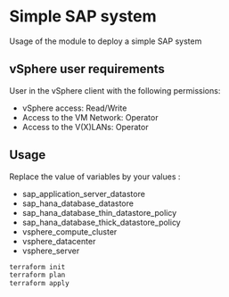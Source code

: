 # Simple SAP system

Usage of the module to deploy a simple SAP system

## vSphere user requirements

User in the vSphere client with the following permissions:
- vSphere access: Read/Write
- Access to the VM Network: Operator
- Access to the V(X)LANs: Operator

## Usage
Replace the value of variables by your values :
- sap_application_server_datastore
- sap_hana_database_datastore
- sap_hana_database_thin_datastore_policy
- sap_hana_database_thick_datastore_policy
- vsphere_compute_cluster
- vsphere_datacenter
- vsphere_server

```bash
terraform init
terraform plan
terraform apply
```